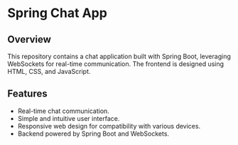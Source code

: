 # Spring Chat App

## Overview
This repository contains a chat application built with Spring Boot, leveraging WebSockets for real-time communication. The frontend is designed using HTML, CSS, and JavaScript.

## Features
- Real-time chat communication.
- Simple and intuitive user interface.
- Responsive web design for compatibility with various devices.
- Backend powered by Spring Boot and WebSockets.
